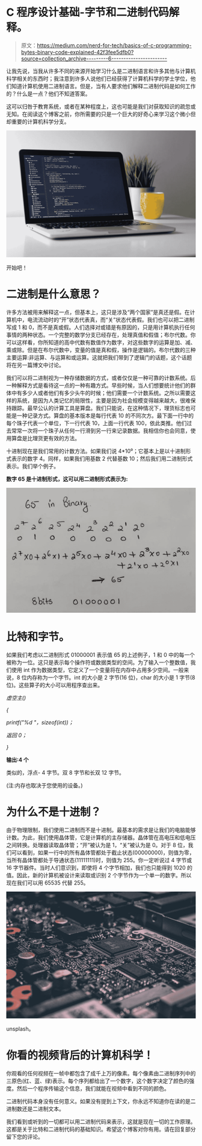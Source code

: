 # C 程序设计基础-字节和二进制代码解释。

> 原文：<https://medium.com/nerd-for-tech/basics-of-c-programming-bytes-binary-code-explained-42f3fee5dfb0?source=collection_archive---------6----------------------->

让我先说，当我从许多不同的来源开始学习什么是二进制语言和许多其他与计算机科学相关的东西时；我注意到许多人说他们已经获得了计算机科学的学士学位，他们知道计算机使用二进制语言。但是，当有人要求他们解释二进制代码是如何工作的？什么是一点？他们不知道答案。

这可以归咎于教育系统，或者在某种程度上，这也可能是我们对获取知识的疏忽或无知。在阅读这个博客之前，你所需要的只是一个巨大的好奇心来学习这个微小但却重要的计算机科学分支。

![](img/29e38ebb9ed3867db261ccc102fba581.png)

开始吧！

# 二进制是什么意思？

许多方法被用来解释这一点，但基本上，这只是涉及“两个国家”是真还是假。在计算机中，电流流动时的“开”状态代表真，而“关”状态代表假。我们也可以把二进制写成 1 和 0，而不是真或假。人们选择对或错是有原因的，只是用计算机执行任何事情的两种状态。一个完整的数学分支已经存在，处理真值和假值；布尔代数。你可以这样看，你所知道的高中代数有数值作为数字，对这些数字的运算是加、减、乘或除。但是在布尔代数中，变量的值是真和假，操作是逻辑的。布尔代数的三种主要运算:非运算、与运算和或运算。这就把我们带到了逻辑门的话题，这个话题将在另一篇博文中讨论。

我们可以将二进制视为一种存储数据的方式，或者仅仅是一种可靠的计数系统。后一种解释方式是看待这一点的一种有趣方式。早些时候，当人们想要统计他们的群体中有多少人或者他们有多少头牛的时候；他们需要一个计数系统。之所以需要这样的系统，是因为人类记忆的局限性，主要是因为社会规模变得越来越大，很难保持跟踪。最早公认的计算工具是算盘。我们只能说，在这种情况下，理货标志也可能是一种记录方式。算盘的基本版本是每行代表 10 的不同次方。最下面一行中的每个珠子代表一个单位，下一行代表 10，上面一行代表 100，依此类推。他们过去常常一次将一个珠子从任何一行滑到另一行来记录数据。我相信你也会同意，使用算盘是比理货更有效的方法。

十进制现在是我们常用的计数方法。如果我们说 4*10⁰；它基本上是以十进制形式表示的数字 4。同样，如果我们用基数 2 代替基数 10；然后我们用二进制形式表示。我们举个例子。

**数字 65 是十进制形式，这可以用二进制形式表示为:**

![](img/d521650d81c5004c8ff944bbb8171201.png)

# 比特和字节。

如果我们考虑以二进制形式 01000001 表示值 65 的上述例子，1 和 0 中的每一个被称为一位。这只是表示每个操作符或数据类型的空间。为了输入一个整数值，我们使用 int 作为数据类型，它定义了一个变量将在内存中占用多少空间。一般来说，8 位内存称为一个字节。int 的大小是 2 字节(16 位)，char 的大小是 1 字节(8 位)。这些算子的大小可以用程序查出来。

*虚空主()*

*{*

*printf("%d "，sizeof(int))；*

*返回 0；*

*}*

**输出:4 个**

类似的，浮点- 4 字节。双 8 字节和长双 12 字节。

(注:内存也取决于您使用的设备。)

# 为什么不是十进制？

由于物理限制，我们使用二进制而不是十进制。最基本的需求是让我们的电脑能够计数。为此，我们使用晶体管，它是计算机的主存储器。晶体管在高电压和低电压之间转换。处理器读取晶体管；“开”被认为是 1，“关”被认为是 0。对于 8 位，我们可以看到，如果一行中的所有晶体管都处于截止状态(00000000)，则值为零，当所有晶体管都处于导通状态(11111111)时，则值为 255。你一定听说过 4 字节或 16 字节器件。当时人们意识到，即使将 4 个字节相加，我们也只能得到 1020 的值。因此，新的计算机被设计来读取或识别 2 个字节作为一个单一的数字。所以现在我们可以用 65535 代替 255。

![](img/5f16f15d8d1dc7f6921aebb43d11ee74.png)

unsplash。

# 你看的视频背后的计算机科学！

你观看的任何视频在一帧中都包含了成千上万的像素。每个像素由二进制序列中的三原色(红、蓝、绿)表示。每个序列都给出了一个数字，这个数字决定了颜色的强度。然后一个程序传输这个信息，我们就能在视频中看到不同的颜色。

二进制代码本身没有任何意义。如果没有提到上下文，你永远不知道你在读的是二进制数还是二进制文本。

我们看到或听到的一切都可以用二进制代码来表示，这就是现在一切的工作原理。这都是关于比特和二进制代码的基础知识。希望这个博客对你有用。请在回复部分留下您的评论。